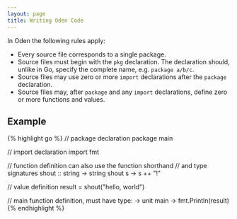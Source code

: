 ```yaml
---
layout: page
title: Writing Oden Code
---
```


In Oden the following rules apply:

* Every source file corresponds to a single package.
* Source files must begin with the `pkg` declaration. The declaration should,
  unlike in Go, specify the complete name, e.g. `package a/b/c`.
* Source files may use zero or more `import` declarations after the `package`
  declaration.
* Source files may, after `package` and any `import` declarations, define zero or
  more functions and values.

## Example

{% highlight go %}
// package declaration
package main

// import declaration
import fmt

// function definition can also use the function shorthand
// and type signatures
shout :: string -> string
shout s -> s ++ "!"

// value definition
result = shout("hello, world")

// main function definition, must have type: -> unit
main -> fmt.Println(result)
{% endhighlight %}
